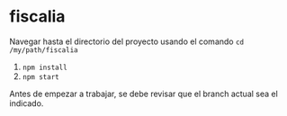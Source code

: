 # fiscalia

Navegar hasta el directorio del proyecto usando el comando `cd /my/path/fiscalia`

1. `npm install`
2. `npm start`

Antes de empezar a trabajar, se debe revisar que el branch actual sea el indicado.

